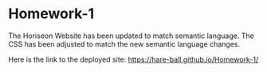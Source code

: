 # Homework-1

The Horiseon Website has been updated to match semantic language. The CSS has been adjusted to match the new semantic language changes.

Here is the link to the deployed site: https://hare-ball.github.io/Homework-1/
